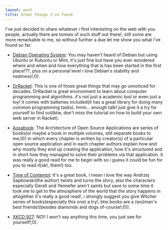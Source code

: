 ```yaml
---
layout: post
title: Great things I've found
---
```


I've just decided to share whatever i find interesting on the web with you people, actually there are tonnes of such stuff out there!, still some are more remarkable to me, so without further a due let me show you what i've found so far:

  
  * <a href="https://www.debian.org/">Debian Operating System</a>: You may haven't heard of Debian but using Ubuntu or Kubuntu or Mint, it's just fine but have you ever wondered where and when and how everything that is has been started in the first place!??, plus on a personal level i love Debian's stability and neatness!;0).

  * <a href="http://racket-lang.org/">DrRacket</a>: This is one of those great things that may go unnoticed for decades. DrRacket is great environment to learn about computer programming and algorithms. it's not just a academic tool or even just a toy! it comes with batteries included(it has a great library for doing many common programming tasks). hmm... enough talk! just give it a try for yourself to find out(btw, don't miss the tutorial on how to build your own web server in Racket).
  
  * <a href="http://aosabook.org/en/index.html">Aosabook</a>: The Architecture of Open Source Applications are series of books(or maybe a book in multiple volumes, still separate books to me;0)) in which every chapter is written by creator(s) of a particular open source application and in each chapter authors explain how and why mostly they end up creating the application, how it's structured and in short how they managed to solve their problems via that application. it was really a good read for me to begin with so i guess it could be fun for you to read it(ok!, them!) too.

  * <a href="http://en.wikipedia.org/wiki/Time_of_Contempt/">Time of Contempt</a>: It's a great book, i mean i love the way Andrzej Sapkowski(the author) twists and turns the story, also the characters especially Geralt and Yennefer aren't saints but save to some time it took me to get to the atmosphere of the world that the story happens in altogether it's really a good read!, i strongly suggest you give Witcher series of books(especially this one) a try!, btw books are a (wo)man's best friends!(besides diamonds and dogs of-course!;0)).  

   * <a href="https://xkcd.com/927/">XKCD 927</a>: NO!! I won't say anything this time, you just see for yourself!;0). 







